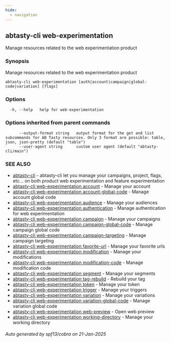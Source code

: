 ```yaml
---
hide:
  - navigation
---
```

## abtasty-cli web-experimentation

Manage resources related to the web experimentation product

### Synopsis

Manage resources related to the web experimentation product

```
abtasty-cli web-experimentation [auth|account|campaign|global-code|variation] [flags]
```

### Options

```
  -h, --help   help for web-experimentation
```

### Options inherited from parent commands

```
      --output-format string   output format for the get and list subcommands for AB Tasty resources. Only 3 format are possible: table, json, json-pretty (default "table")
      --user-agent string      custom user agent (default "abtasty-cli/main")
```

### SEE ALSO

* [abtasty-cli](abtasty-cli.md)	 - abtasty-cli let you manage your campaigns, project, flags, etc... on both product web experimentation and feature experimentation
* [abtasty-cli web-experimentation account](abtasty-cli_web-experimentation_account.md)	 - Manage your account
* [abtasty-cli web-experimentation account-global-code](abtasty-cli_web-experimentation_account-global-code.md)	 - Manage account global code
* [abtasty-cli web-experimentation audience](abtasty-cli_web-experimentation_audience.md)	 - Manage your audiences
* [abtasty-cli web-experimentation authentication](abtasty-cli_web-experimentation_authentication.md)	 - Manage authentication for web experimentation
* [abtasty-cli web-experimentation campaign](abtasty-cli_web-experimentation_campaign.md)	 - Manage your campaigns
* [abtasty-cli web-experimentation campaign-global-code](abtasty-cli_web-experimentation_campaign-global-code.md)	 - Manage campaign global code
* [abtasty-cli web-experimentation campaign-targeting](abtasty-cli_web-experimentation_campaign-targeting.md)	 - Manage campaign targeting
* [abtasty-cli web-experimentation favorite-url](abtasty-cli_web-experimentation_favorite-url.md)	 - Manage your favorite urls
* [abtasty-cli web-experimentation modification](abtasty-cli_web-experimentation_modification.md)	 - Manage your modifications
* [abtasty-cli web-experimentation modification-code](abtasty-cli_web-experimentation_modification-code.md)	 - Manage modification code
* [abtasty-cli web-experimentation segment](abtasty-cli_web-experimentation_segment.md)	 - Manage your segments
* [abtasty-cli web-experimentation tag-rebuild](abtasty-cli_web-experimentation_tag-rebuild.md)	 - Rebuild your tag
* [abtasty-cli web-experimentation token](abtasty-cli_web-experimentation_token.md)	 - Manage your token
* [abtasty-cli web-experimentation trigger](abtasty-cli_web-experimentation_trigger.md)	 - Manage your triggers
* [abtasty-cli web-experimentation variation](abtasty-cli_web-experimentation_variation.md)	 - Manage your variations
* [abtasty-cli web-experimentation variation-global-code](abtasty-cli_web-experimentation_variation-global-code.md)	 - Manage variation global code
* [abtasty-cli web-experimentation web-preview](abtasty-cli_web-experimentation_web-preview.md)	 - Open web preview
* [abtasty-cli web-experimentation working-directory](abtasty-cli_web-experimentation_working-directory.md)	 - Manage your working directory

###### Auto generated by spf13/cobra on 21-Jan-2025
